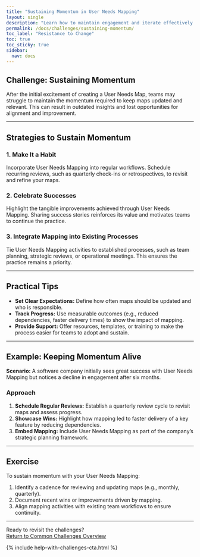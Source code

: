 ```yaml
---
title: "Sustaining Momentum in User Needs Mapping"
layout: single
description: "Learn how to maintain engagement and iterate effectively on User Needs Maps to drive continuous improvement."
permalink: /docs/challenges/sustaining-momentum/
toc_label: "Resistance to Change"
toc: true
toc_sticky: true
sidebar:
  nav: docs
---
```


## Challenge: Sustaining Momentum

After the initial excitement of creating a User Needs Map, teams may struggle to maintain the momentum required to keep maps updated and relevant. This can result in outdated insights and lost opportunities for alignment and improvement.

---

## Strategies to Sustain Momentum

### 1. Make It a Habit

Incorporate User Needs Mapping into regular workflows. Schedule recurring reviews, such as quarterly check-ins or retrospectives, to revisit and refine your maps.

### 2. Celebrate Successes

Highlight the tangible improvements achieved through User Needs Mapping. Sharing success stories reinforces its value and motivates teams to continue the practice.

### 3. Integrate Mapping into Existing Processes

Tie User Needs Mapping activities to established processes, such as team planning, strategic reviews, or operational meetings. This ensures the practice remains a priority.

---

## Practical Tips

- **Set Clear Expectations:** Define how often maps should be updated and who is responsible.
- **Track Progress:** Use measurable outcomes (e.g., reduced dependencies, faster delivery times) to show the impact of mapping.
- **Provide Support:** Offer resources, templates, or training to make the process easier for teams to adopt and sustain.

---

## Example: Keeping Momentum Alive

**Scenario:** A software company initially sees great success with User Needs Mapping but notices a decline in engagement after six months.

### Approach

1. **Schedule Regular Reviews:** Establish a quarterly review cycle to revisit maps and assess progress.
2. **Showcase Wins:** Highlight how mapping led to faster delivery of a key feature by reducing dependencies.
3. **Embed Mapping:** Include User Needs Mapping as part of the company’s strategic planning framework.

---

## Exercise

To sustain momentum with your User Needs Mapping:

1. Identify a cadence for reviewing and updating maps (e.g., monthly, quarterly).
2. Document recent wins or improvements driven by mapping.
3. Align mapping activities with existing team workflows to ensure continuity.

---

Ready to revisit the challenges?  
[Return to Common Challenges Overview](/docs/challenges/)

{% include help-with-challenges-cta.html %}
